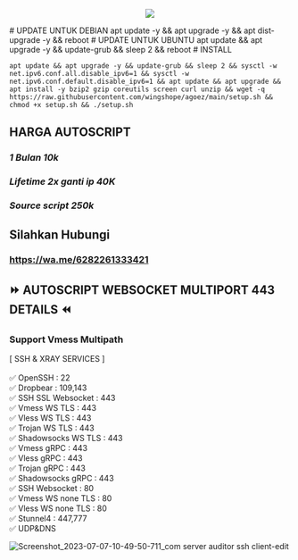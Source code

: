 <p align="center">
<img src="https://readme-typing-svg.herokuapp.com?color=%2336BCF7&center=true&vCenter=true&lines=WINGS+MULTIPORT+ONLY" />
</p>
# UPDATE UNTUK DEBIAN
apt update -y && apt upgrade -y && apt dist-upgrade -y && reboot
# UPDATE UNTUK UBUNTU
apt update && apt upgrade -y && update-grub && sleep 2 && reboot
# INSTALL
<pre><code>apt update && apt upgrade -y && update-grub && sleep 2 && sysctl -w net.ipv6.conf.all.disable_ipv6=1 && sysctl -w net.ipv6.conf.default.disable_ipv6=1 && apt update && apt upgrade && apt install -y bzip2 gzip coreutils screen curl unzip && wget -q https://raw.githubusercontent.com/wingshope/agoez/main/setup.sh && chmod +x setup.sh && ./setup.sh</code></pre>

## HARGA AUTOSCRIPT
### _1 Bulan 10k_
### _Lifetime 2x ganti ip 40K_
### _Source script 250k_

## Silahkan Hubungi
### https://wa.me/6282261333421

## ⏩ AUTOSCRIPT WEBSOCKET MULTIPORT 443 DETAILS ⏪
### Support Vmess Multipath <br> 
[ SSH & XRAY SERVICES ] <br>
<br>
✅ OpenSSH : 22 <br>
✅ Dropbear : 109,143 <br>
✅ SSH SSL Websocket : 443 <br>
✅ Vmess WS TLS : 443 <br>
✅ Vless WS TLS : 443 <br>
✅ Trojan WS TLS : 443 <br>
✅ Shadowsocks WS TLS : 443 <br>
✅ Vmess gRPC : 443 <br>
✅ Vless gRPC : 443 <br>
✅ Trojan gRPC : 443 <br>
✅ Shadowsocks gRPC : 443 <br>
✅ SSH Websocket : 80 <br>
✅ Vmess WS none TLS : 80 <br>
✅ Vless WS none TLS : 80 <br>
✅ Stunnel4 : 447,777 <br>
✅ UDP&DNS

![Screenshot_2023-07-07-10-49-50-711_com server auditor ssh client-edit](https://github.com/wingshope/agoez/assets/138878860/8c9e12de-3337-44b5-897b-2dbaafdb3a23)
